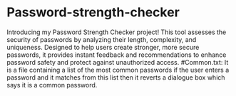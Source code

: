 # Password-strength-checker
Introducing my  Password Strength Checker project! This tool assesses the security of passwords by analyzing their length, complexity, and uniqueness. Designed to help users create stronger, more secure passwords, it provides instant feedback and recommendations to enhance password safety and protect against unauthorized access.
#Common.txt: It is a file containing a list of the most common passwords if the user enters a password and it matches
from this list then it reverts a dialogue box which says it is a common password.
